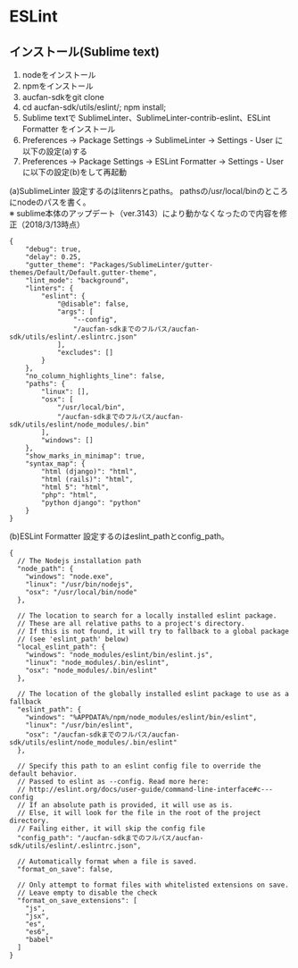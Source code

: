 # ESLint

## インストール(Sublime text)

1. nodeをインストール
2. npmをインストール
3. aucfan-sdkをgit clone
4. cd aucfan-sdk/utils/eslint/; npm install;
5. Sublime textで SublimeLinter、SublimeLinter-contrib-eslint、ESLint Formatter をインストール
6. Preferences -> Package Settings -> SublimeLinter -> Settings - User に以下の設定(a)する
7. Preferences -> Package Settings -> ESLint Formatter -> Settings - User に以下の設定(b)をして再起動

(a)SublimeLinter
設定するのはlitenrsとpaths。
pathsの/usr/local/binのところにnodeのパスを書く。  
※ sublime本体のアップデート（ver.3143）により動かなくなったので内容を修正（2018/3/13時点）

```
{
    "debug": true,
    "delay": 0.25,
    "gutter_theme": "Packages/SublimeLinter/gutter-themes/Default/Default.gutter-theme",
    "lint_mode": "background",
    "linters": {
        "eslint": {
            "@disable": false,
            "args": [
                "--config",
                "/aucfan-sdkまでのフルパス/aucfan-sdk/utils/eslint/.eslintrc.json"
            ],
            "excludes": []
        }
    },
    "no_column_highlights_line": false,
    "paths": {
        "linux": [],
        "osx": [
            "/usr/local/bin",
            "/aucfan-sdkまでのフルパス/aucfan-sdk/utils/eslint/node_modules/.bin"
        ],
        "windows": []
    },
    "show_marks_in_minimap": true,
    "syntax_map": {
        "html (django)": "html",
        "html (rails)": "html",
        "html 5": "html",
        "php": "html",
        "python django": "python"
    }
}
```

(b)ESLint Formatter
設定するのはeslint_pathとconfig_path。
```
{
  // The Nodejs installation path
  "node_path": {
    "windows": "node.exe",
    "linux": "/usr/bin/nodejs",
    "osx": "/usr/local/bin/node"
  },

  // The location to search for a locally installed eslint package.
  // These are all relative paths to a project's directory.
  // If this is not found, it will try to fallback to a global package
  // (see 'eslint_path' below)
  "local_eslint_path": {
    "windows": "node_modules/eslint/bin/eslint.js",
    "linux": "node_modules/.bin/eslint",
    "osx": "node_modules/.bin/eslint"
  },

  // The location of the globally installed eslint package to use as a fallback
  "eslint_path": {
    "windows": "%APPDATA%/npm/node_modules/eslint/bin/eslint",
    "linux": "/usr/bin/eslint",
    "osx": "/aucfan-sdkまでのフルパス/aucfan-sdk/utils/eslint/node_modules/.bin/eslint"
  },

  // Specify this path to an eslint config file to override the default behavior.
  // Passed to eslint as --config. Read more here:
  // http://eslint.org/docs/user-guide/command-line-interface#c---config
  // If an absolute path is provided, it will use as is.
  // Else, it will look for the file in the root of the project directory.
  // Failing either, it will skip the config file
  "config_path": "/aucfan-sdkまでのフルパス/aucfan-sdk/utils/eslint/.eslintrc.json",

  // Automatically format when a file is saved.
  "format_on_save": false,

  // Only attempt to format files with whitelisted extensions on save.
  // Leave empty to disable the check
  "format_on_save_extensions": [
    "js",
    "jsx",
    "es",
    "es6",
    "babel"
  ]
}
```
